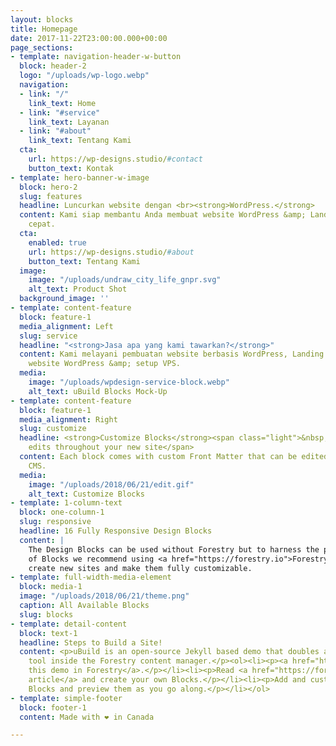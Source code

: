 ```yaml
---
layout: blocks
title: Homepage
date: 2017-11-22T23:00:00.000+00:00
page_sections:
- template: navigation-header-w-button
  block: header-2
  logo: "/uploads/wp-logo.webp"
  navigation:
  - link: "/"
    link_text: Home
  - link: "#service"
    link_text: Layanan
  - link: "#about"
    link_text: Tentang Kami
  cta:
    url: https://wp-designs.studio/#contact
    button_text: Kontak
- template: hero-banner-w-image
  block: hero-2
  slug: features
  headline: Luncurkan website dengan <br><strong>WordPress.</strong>
  content: Kami siap membantu Anda membuat website WordPress &amp; Landing Page dengan
    cepat.
  cta:
    enabled: true
    url: https://wp-designs.studio/#about
    button_text: Tentang Kami
  image:
    image: "/uploads/undraw_city_life_gnpr.svg"
    alt_text: Product Shot
  background_image: ''
- template: content-feature
  block: feature-1
  media_alignment: Left
  slug: service
  headline: "<strong>Jasa apa yang kami tawarkan?</strong>"
  content: Kami melayani pembuatan website berbasis WordPress, Landing Page, migrasi
    website WordPress &amp; setup VPS.
  media:
    image: "/uploads/wpdesign-service-block.webp"
    alt_text: uBuild Blocks Mock-Up
- template: content-feature
  block: feature-1
  media_alignment: Right
  slug: customize
  headline: <strong>Customize Blocks</strong><span class="light">&nbsp;to make quick
    edits throughout your new site</span>
  content: Each block comes with custom Front Matter that can be edited in Forestry
    CMS.
  media:
    image: "/uploads/2018/06/21/edit.gif"
    alt_text: Customize Blocks
- template: 1-column-text
  block: one-column-1
  slug: responsive
  headline: 16 Fully Responsive Design Blocks
  content: |
    The Design Blocks can be used without Forestry but to harness the power
    of Blocks we recommend using <a href="https://forestry.io">Forestry</a>. Once the site is imported you can immediately
    create new sites and make them fully customizable.
- template: full-width-media-element
  block: media-1
  image: "/uploads/2018/06/21/theme.png"
  caption: All Available Blocks
  slug: blocks
- template: detail-content
  block: text-1
  headline: Steps to Build a Site!
  content: <p>uBuild is an open-source Jekyll based demo that doubles as a builder
    tool inside the Forestry content manager.</p><ol><li><p><a href="https://app.forestry.io/quick-start?repo=forestryio/ubuild-jekyll&provider=github&engine=jekyll">Import
    this demo in Forestry</a>.</p></li><li><p>Read <a href="https://forestry.io/blog/ubuild-a-new-theme-for-static-sites-using-blocks/">our
    article</a> and create your own Blocks.</p></li><li><p>Add and customize the available
    Blocks and preview them as you go along.</p></li></ol>
- template: simple-footer
  block: footer-1
  content: Made with ❤︎ in Canada

---
```

